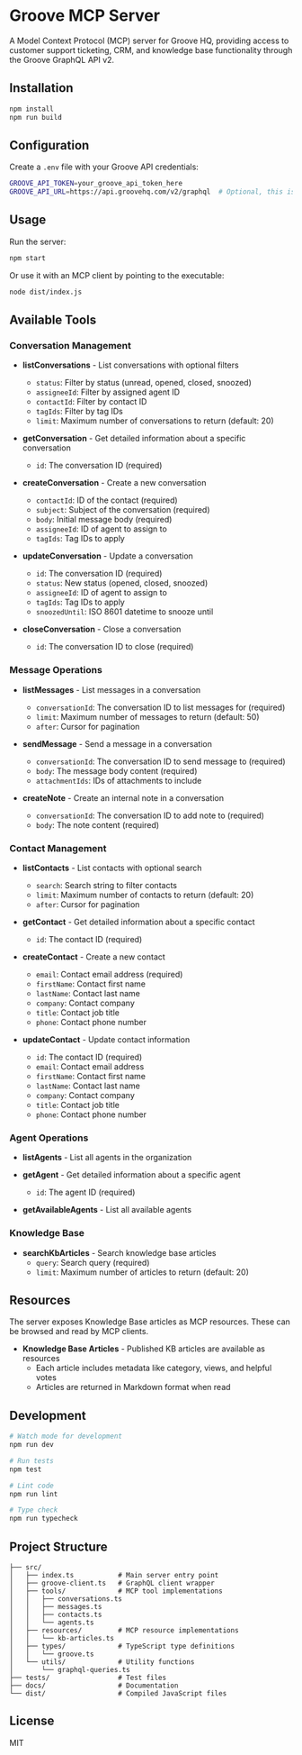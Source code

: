 # Groove MCP Server

A Model Context Protocol (MCP) server for Groove HQ, providing access to customer support ticketing, CRM, and knowledge base functionality through the Groove GraphQL API v2.

## Installation

```bash
npm install
npm run build
```

## Configuration

Create a `.env` file with your Groove API credentials:

```bash
GROOVE_API_TOKEN=your_groove_api_token_here
GROOVE_API_URL=https://api.groovehq.com/v2/graphql  # Optional, this is the default
```

## Usage

Run the server:

```bash
npm start
```

Or use it with an MCP client by pointing to the executable:

```bash
node dist/index.js
```

## Available Tools

### Conversation Management

- **listConversations** - List conversations with optional filters
  - `status`: Filter by status (unread, opened, closed, snoozed)
  - `assigneeId`: Filter by assigned agent ID
  - `contactId`: Filter by contact ID
  - `tagIds`: Filter by tag IDs
  - `limit`: Maximum number of conversations to return (default: 20)

- **getConversation** - Get detailed information about a specific conversation
  - `id`: The conversation ID (required)

- **createConversation** - Create a new conversation
  - `contactId`: ID of the contact (required)
  - `subject`: Subject of the conversation (required)
  - `body`: Initial message body (required)
  - `assigneeId`: ID of agent to assign to
  - `tagIds`: Tag IDs to apply

- **updateConversation** - Update a conversation
  - `id`: The conversation ID (required)
  - `status`: New status (opened, closed, snoozed)
  - `assigneeId`: ID of agent to assign to
  - `tagIds`: Tag IDs to apply
  - `snoozedUntil`: ISO 8601 datetime to snooze until

- **closeConversation** - Close a conversation
  - `id`: The conversation ID to close (required)

### Message Operations

- **listMessages** - List messages in a conversation
  - `conversationId`: The conversation ID to list messages for (required)
  - `limit`: Maximum number of messages to return (default: 50)
  - `after`: Cursor for pagination

- **sendMessage** - Send a message in a conversation
  - `conversationId`: The conversation ID to send message to (required)
  - `body`: The message body content (required)
  - `attachmentIds`: IDs of attachments to include

- **createNote** - Create an internal note in a conversation
  - `conversationId`: The conversation ID to add note to (required)
  - `body`: The note content (required)

### Contact Management

- **listContacts** - List contacts with optional search
  - `search`: Search string to filter contacts
  - `limit`: Maximum number of contacts to return (default: 20)
  - `after`: Cursor for pagination

- **getContact** - Get detailed information about a specific contact
  - `id`: The contact ID (required)

- **createContact** - Create a new contact
  - `email`: Contact email address (required)
  - `firstName`: Contact first name
  - `lastName`: Contact last name
  - `company`: Contact company
  - `title`: Contact job title
  - `phone`: Contact phone number

- **updateContact** - Update contact information
  - `id`: The contact ID (required)
  - `email`: Contact email address
  - `firstName`: Contact first name
  - `lastName`: Contact last name
  - `company`: Contact company
  - `title`: Contact job title
  - `phone`: Contact phone number

### Agent Operations

- **listAgents** - List all agents in the organization

- **getAgent** - Get detailed information about a specific agent
  - `id`: The agent ID (required)

- **getAvailableAgents** - List all available agents

### Knowledge Base

- **searchKbArticles** - Search knowledge base articles
  - `query`: Search query (required)
  - `limit`: Maximum number of articles to return (default: 20)

## Resources

The server exposes Knowledge Base articles as MCP resources. These can be browsed and read by MCP clients.

- **Knowledge Base Articles** - Published KB articles are available as resources
  - Each article includes metadata like category, views, and helpful votes
  - Articles are returned in Markdown format when read

## Development

```bash
# Watch mode for development
npm run dev

# Run tests
npm test

# Lint code
npm run lint

# Type check
npm run typecheck
```

## Project Structure

```
├── src/
│   ├── index.ts           # Main server entry point
│   ├── groove-client.ts   # GraphQL client wrapper
│   ├── tools/             # MCP tool implementations
│   │   ├── conversations.ts
│   │   ├── messages.ts
│   │   ├── contacts.ts
│   │   └── agents.ts
│   ├── resources/         # MCP resource implementations
│   │   └── kb-articles.ts
│   ├── types/             # TypeScript type definitions
│   │   └── groove.ts
│   └── utils/             # Utility functions
│       └── graphql-queries.ts
├── tests/                 # Test files
├── docs/                  # Documentation
└── dist/                  # Compiled JavaScript files
```

## License

MIT